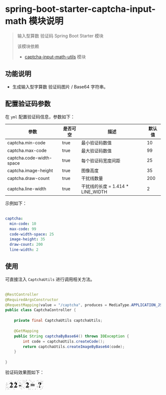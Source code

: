 # spring-boot-starter-captcha-input-math 模块说明

> 输入型算数 验证码 Spring Boot Starter 模块
>
> 该模块依赖 
> * [captcha-input-math-utils](../captcha-input-math-utils/README.md) 模块

## 功能说明

* 生成输入型字算数 验证码图片 / Base64 字符串。

## 配置验证码参数

在 `yml` 配置验证码信息，参数如下：

|参数|是否可空|描述|默认值|
|---|---|---|---|
|captcha.min-code|true|最小验证码数值|10|
|captcha.max-code|true|最大验证码数值|99|
|captcha.code-width-space|true|每个验证码宽度间距|25|
|captcha.image-height|true|图像高度|35|
|captcha.draw-count|true|干扰线数量|200|
|captcha.line-width|true|干扰线的长度 = 1.414 * LINE_WIDTH|2|

示例如下：

```yml

captcha:
  min-code: 10
  max-code: 99
  code-width-space: 25
  image-height: 35
  draw-count: 200
  line-width: 2

```

## 使用

可直接注入 `CaptchaUtils` 进行调用相关方法。

```java

@RestController
@RequiredArgsConstructor
@RequestMapping(value = "/captcha", produces = MediaType.APPLICATION_JSON_VALUE)
public class CaptchaController {

    private final CaptchaUtils captchaUtils;

    @GetMapping
    public String captchaByBase64() throws IOException {
        int code = captchaUtils.createCode();
        return captchaUtils.createImageByBase64(code);
    }

}

```

验证码效果图如下：

![输入型算数验证码](../../../image/输入型算数验证码.jpeg)
